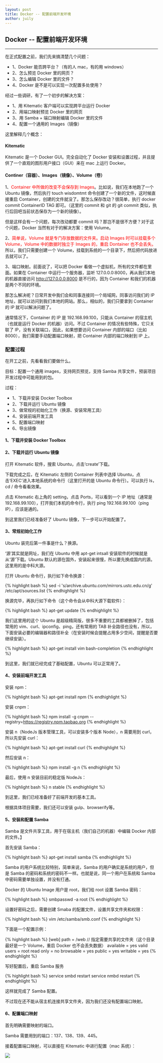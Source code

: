 ```yaml
---
layout: post
title: Docker -- 配置前端开发环境
author: juily
---
```

## Docker -- 配置前端开发环境
-----

在正式配置之前，我们先来搞清楚几个问题：

- 1、Docker 能否跨平台？（有的人 mac，有的用 windows）
- 2、怎么预览 Docker 里的网页？
- 3、怎么编辑 Docker 里的文件？
- 4、Docker 是不是可以实现一次配置多处使用？

经过一些调研，有了一个初步的解决方案：

- 1、用 Kitematic 客户端可以实现跨平台运行 Docker
- 2、用端口映射预览 Docker 里的网页
- 3、用 Samba + 端口映射编辑 Docker 里的文件
- 4、配置一个通用的 Images（镜像）

这里解释几个概念：

#### Kitematic

Kitematic 是一个 Docker GUI。完全自动化了 Docker 安装和设置过程，并且提供了一个直观的图形用户接口（GUI）来在 mac 上运行 Docker。

#### Continer（容器）、Images（镜像）、Volume（卷）

1、<font color="red">Container 中所做的改变不会保存到 Images</font>。比如说，我们在本地跑了一个 Ubuntu 镜像，然后执行 touch wisdomtmt 命令创建了一个新的文件，这时候直接重启 Container，创建的文件就没了。那怎么保存改动？很简单，执行 docker commit ContainerID TAG 即可。（这里的 commit 和 git 的 git commit 类似，执行后回吧当前状态保存为一个新的镜像）。

但是这样会有一个问题，每次改动都要 commit 吗？那岂不是很不方便？对于这个问题，Docker 当然有对于的解决方案：使用 Volume。

2、<font color="red">简单说，Volume 就是专门存放数据的文件夹。启动 Images 时可以挂载多个 Volume，Volume 中的数据时独立于 Images 的，重启 Dontainer 也不会丢失。</font>所以，我们只需要创建一个 Volume，挂载到系统的一个目录下，然后把代码放进去就可以了。

3、端口映射。前面说了，可以把 Docker 看做一个虚拟机，所有的文件都在里面。如果在 Container 中运行一个服务器，监听 127.0.0.0:8000，再从我们本地的机器直接访问 http://127.0.0.0:8000 是不行的，因为 Container 和我们的机器是两个不同的环境。

那怎么解决呢？日常开发中我们会和同事连接同一个局域网，同事访问我们的 IP 地址，就可以访问到我们本地的网站。那么，相似的，我们只要拿到 Container 的 IP 就可以解决问题了。

通常情况下，Container 的 IP 是 192.168.99.100，只能从 Container 的宿主机（也就是运行 Docker 的机器）访问。不过 Container 的情况有些特殊，它只关联了 IP，没有关联端口，因此，如果想要访问 Container 内部的端口（比如 8000），我们需要手动配置端口映射，把 Container 内部的端口映射到 IP 上。


### 配置过程

在开工之前，先看看我们要做什么。

目标：配置一个通用 images，支持网页预览，支持 Samba 共享文件，预装项目开发过程中可能用到的包。

过程：
- 1、下载并安装 Docker Toolbox
- 2、下载并运行 Ubuntu 镜像
- 3、做常规的初始化工作（换源、安装常用工具）
- 4、安装前端开发工具
- 5、配置端口映射
- 6、导出镜像

#### 1、下载并安装 Docker Toolbox

#### 2、下载并运行 Ubuntu 镜像

打开 Kitematic 软件，搜索 Ubuntu，点击‘create’下载。

下载完成之后，在 Kitematic 左侧的 Container 列表中选择 Ubuntu，点击‘EXEC’进入本地系统的命令行（这里打开的是 Ubuntu 命令行）。可以执行 ls，cd / 命令看看效果。

点击 Kitematic 右上角的 setting，点击 Ports，可以看到一个 IP 地址（通常是 192.168.99.100），打开我们本机的命令行，执行 ping 192.168.99.100（ping IP），应该是通的。

到这里我们已经准备好了 Ubuntu 镜像，下一步可以开始配置了。

#### 3、常规初始化工作

Ubuntu 装完后第一件事是什么？换源。

‘源’其实就是网址，我们在 Ubuntu 中用 apt-get intsall 安装软件的时候就是从‘源’下载。Ubuntu 默认的源在国外，安装起来很慢，所以要先换成国内的源。这里用的是中科大源。

打开 Ubuntu 命令行，执行如下命令换源：

{% highlight bash %}
sed -i 's/archive.ubuntu.com/mirrors.ustc.edu.cn/g' /etc/apt/sources.list
{% endhighlight %}

换源完毕，再执行如下命令（这个命令会从中科大源下载软件）：

{% highlight bash %}
apt-get update
{% endhighlight %}

我们这里用的这个 Ubuntu 是超级精简版，很多不重要的工具都被删掉了，包括常用的 vim、curl、ipconfig、ping，还有常用的 TAB 补全路径也没有，所以，下面安装必要的编辑器和路径补全（在安装时候会提醒占用多少空间，提醒是否要继续安装）。

{% highlight bash %}
apt-get install vim bash-completion
{% endhighlight %}

到这里，我们就已经完成了基础配置，Ubuntu 可以正常用了。

#### 4、安装前端开发工具

安装 npm：

{% highlight bash %}
apt-get install npm
{% endhighlight %}

安装 cnpm：

{% highlight bash %}
npm install -g cnpm --registry=https://registry.npm.taobao.org
{% endhighlight %}

安装 n（NodeJs 版本管理工具，可以安装多个版本 Node），n 需要用到 curl，所以先安装 curl：

{% highlight bash %}
apt-get install curl
{% endhighlight %}

然后安装 n：

{% highlight bash %}
npm install -g n
{% endhighlight %}

最后，使用 n 安装目前的稳定版 NodeJs：

{% highlight bash %}
n stable
{% endhighlight %}

到这里，我们已经准备好了前端开发的基本工具。

根据具体项目需要，我们还可以安装 gulp、browserify等。

#### 5、安装和配置 Samba

Samba 是文件共享工具，用于在宿主机（我们自己的机器）中编辑 Docker 内部的文件。】

首先安装 Samba：

{% highlight bash %}
apt-get install samba
{% endhighlight %}

Samba 的用户系统比较特别，简单来说，Samba 的用户确实是系统的用户，但是 Samba 的密码和系统的密码不一样。也就是说，同一个用户在系统和 Samba 中密码需要单独设置，并没有打通。

Docker 的 Ubuntu Image 用户是 root，我们给 root 设置 Samba 密码：

{% highlight bash %}
smbpasswd -a root
{% endhighlight %}

设置好密码之后，需要创建 Smaba 的配置文件，设置共享文件夹和权限：

{% highlight bash %}
vim /etc/samba/smb.conf
{% endhighlight %}

下面是一个配置示例：

{% highlight bash %}
[web]
path = /web             // 指定需要共享的文件夹（这个目录最好是一个 Volume，重启 Docker 也不会丢失数据）
available = yes
valid users = root
read only = no
browsable = yes
public = yes
writable = yes
{% endhighlight %}

写好配置后，重启 Samba 服务

{% highlight bash %}
service smbd restart
service nmbd restart
{% endhighlight %}

这样就完成了 Samba 配置。

不过现在还不能从宿主机连接共享文件夹，因为我们还没有配置端口映射。

#### 6、配置端口映射

首先明确需要映射的端口。

Samba 需要用到的端口：137、138、139、445。

接着配置端口映射，可以直接在 Kitematic 中进行配置（mac 系统）：

![](https://juilyhui.github.io/images/posts/docker3.png)
